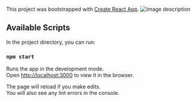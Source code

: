 This project was bootstrapped with [Create React App](https://github.com/facebook/create-react-app).
![Image description](http://imageshack.com/a/img924/8827/mUofE6.png)
## Available Scripts

In the project directory, you can run:

### `npm start`

Runs the app in the development mode.<br />
Open [http://localhost:3000](http://localhost:3000) to view it in the browser.

The page will reload if you make edits.<br />
You will also see any lint errors in the console.
